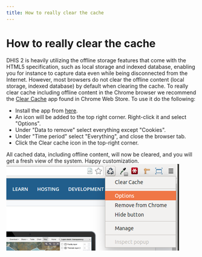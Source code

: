 ```yaml
---
title: How to really clear the cache
---
```

# How to really clear the cache

DHIS 2 is heavily utilizing the offline storage features that come with the HTML5 specification, such as local storage and indexed database, enabling you for instance to capture data even while being disconnected from the Internet. However, most browsers do not clear the offline content (local storage, indexed database) by default when clearing the cache. To really clear cache including offline content in the Chrome browser we recommend the [Clear Cache](https://chrome.google.com/webstore/detail/clear-cache/cppjkneekbjaeellbfkmgnhonkkjfpdn) app found in Chrome Web Store. To use it do the following:

*   Install the app from [here](https://chrome.google.com/webstore/detail/clear-cache/cppjkneekbjaeellbfkmgnhonkkjfpdn).
*   An icon will be added to the top right corner. Right-click it and select "Options".
*   Under "Data to remove" select everything except "Cookies".
*   Under "Time period" select "Everything", and close the browser tab.
*   Click the Clear cache icon in the top-right corner.

All cached data, including offline content, will now be cleared, and you will get a fresh view of the system. Happy customization. ![](resources/images/clear-cache.png)

